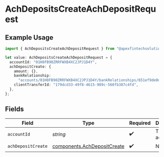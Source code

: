 # AchDepositsCreateAchDepositRequest

## Example Usage

```typescript
import { AchDepositsCreateAchDepositRequest } from "@apexfintechsolutions/ascend-sdk/models/operations";

let value: AchDepositsCreateAchDepositRequest = {
  accountId: "01H8FB90ZRRFWXB4XC2JPJ1D4Y",
  achDepositCreate: {
    amount: {},
    bankRelationship:
      "accounts/01H8FB90ZRRFWXB4XC2JPJ1D4Y/bankRelationships/651ef9de0dee00240813e60e",
    clientTransferId: "179dcd33-49f8-4615-989c-560fb387c4fd",
  },
};
```

## Fields

| Field                                                                      | Type                                                                       | Required                                                                   | Description                                                                | Example                                                                    |
| -------------------------------------------------------------------------- | -------------------------------------------------------------------------- | -------------------------------------------------------------------------- | -------------------------------------------------------------------------- | -------------------------------------------------------------------------- |
| `accountId`                                                                | *string*                                                                   | :heavy_check_mark:                                                         | The account id.                                                            | 01H8FB90ZRRFWXB4XC2JPJ1D4Y                                                 |
| `achDepositCreate`                                                         | [components.AchDepositCreate](../../models/components/achdepositcreate.md) | :heavy_check_mark:                                                         | N/A                                                                        |                                                                            |
